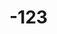 # -123
<DOCTYPE html>
<html lang= "en">
<head>
 <title>DERRICK OTIENO/<title>
</head>
  <body>
<div class = "container fluid">
<div class = "header">
 <h1>DERRICK OTIENO</h1>
 <h2>TECH</h2>
 </div>
</div>
   <footer = "footer">
    <div ="container">
     <div ="icons">
<a href="mail to :otienod172@gmail.com">
<i class ="fa fa envelopes" title="email"></i>
 </a>
<a href="https://github.com/otienod172">
            <i class="fa fa-github" title="Github"></i>
 </a>
